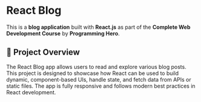 # React Blog

This is a **blog application** built with **React.js** as part of the **Complete Web Development Course** by **Programming Hero**.

## 🚀 Project Overview

The React Blog app allows users to read and explore various blog posts. This project is designed to showcase how React can be used to build dynamic, component-based UIs, handle state, and fetch data from APIs or static files. The app is fully responsive and follows modern best practices in React development.